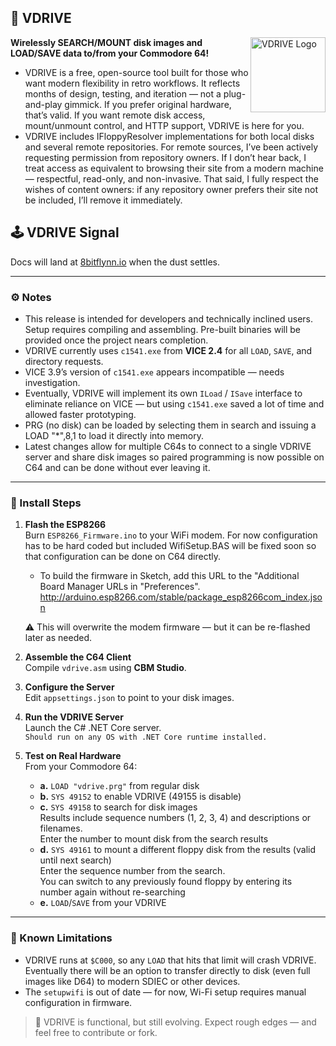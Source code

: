 ## 🧠 VDRIVE
<img src="https://8bitflynn.io/Resources/Images/VDRIVE.png" alt="VDRIVE Logo" width="120" align="right"/>

**Wirelessly SEARCH/MOUNT disk images and LOAD/SAVE data to/from your Commodore 64!**  

- VDRIVE is a free, open-source tool built for those who want modern flexibility in retro workflows. It reflects months of design, testing, and iteration — not a plug-and-play gimmick. If you prefer original hardware, that’s valid. If you want remote disk access, mount/unmount control, and HTTP support, VDRIVE is here for you.
- VDRIVE includes IFloppyResolver implementations for both local disks and several remote repositories. For remote sources, I’ve been actively requesting permission from repository owners. If I don’t hear back, I treat access as equivalent to browsing their site from a modern machine — respectful, read-only, and non-invasive. That said, I fully respect the wishes of content owners: if any repository owner prefers their site not be included, I’ll remove it immediately.
  

## 🕹️ VDRIVE Signal

Docs will land at [8bitflynn.io](https://8bitflynn.io) when the dust settles.

---

### ⚙️ Notes

- This release is intended for developers and technically inclined users. Setup requires compiling and assembling. Pre-built binaries will be provided once the project nears completion.
- VDRIVE currently uses `c1541.exe` from **VICE 2.4** for all `LOAD`, `SAVE`, and directory requests.
- VICE 3.9’s version of `c1541.exe` appears incompatible — needs investigation.
- Eventually, VDRIVE will implement its own `ILoad` / `ISave` interface to eliminate reliance on VICE — but using `c1541.exe` saved a lot of time and allowed faster prototyping.
- PRG (no disk) can be loaded by selecting them in search and issuing a LOAD "*",8,1 to load it directly into memory.
- Latest changes allow for multiple C64s to connect to a single VDRIVE server and share disk images so paired programming is now possible on C64 and can be done without ever leaving it.

---

### 🧪 Install Steps

1. **Flash the ESP8266**  
   Burn `ESP8266_Firmware.ino` to your WiFi modem. For now configuration has to be hard coded but included WifiSetup.BAS will be fixed soon so that configuration can be done on C64 directly.
     - To build the firmware in Sketch, add this URL to the "Additional Board Manager URLs in "Preferences". http://arduino.esp8266.com/stable/package_esp8266com_index.json
   
   ⚠️ This will overwrite the modem firmware — but it can be re-flashed later as needed.

3. **Assemble the C64 Client**  
   Compile `vdrive.asm` using **CBM Studio**.

4. **Configure the Server**  
   Edit `appsettings.json` to point to your disk images.

5. **Run the VDRIVE Server**  
   Launch the C# .NET Core server.   
     `Should run on any OS with .NET Core runtime installed.` 

7. **Test on Real Hardware**  
   From your Commodore 64:

   - **a.** `LOAD "vdrive.prg"` from regular disk  
   - **b.** `SYS 49152` to enable VDRIVE  (49155 is disable)
   - **c.** `SYS 49158` to search for disk images  
     Results include sequence numbers (1, 2, 3, 4) and descriptions or filenames.  
     Enter the number to mount disk from the search results
   - **d.** `SYS 49161` to mount a different floppy disk from the results (valid until next search)  
     Enter the sequence number from the search.  
     You can switch to any previously found floppy by entering its number again without re-searching  
   - **e.** `LOAD`/`SAVE` from your VDRIVE

---

### 🚧 Known Limitations

- VDRIVE runs at `$C000`, so any `LOAD` that hits that limit will crash VDRIVE. Eventually there will be an option to transfer directly to disk (even full images like D64) to modern SDIEC or other devices.
- The `setupwifi` is out of date — for now, Wi-Fi setup requires manual configuration in firmware.

> 🧠 VDRIVE is functional, but still evolving. Expect rough edges — and feel free to contribute or fork.
